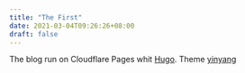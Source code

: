 ```yaml
---
title: "The First"
date: 2021-03-04T09:26:26+08:00
draft: false
---
```


The blog run on Cloudflare Pages whit [Hugo](https://gohugo.io/).
Theme [yinyang](https://themes.gohugo.io/hugo-theme-yinyang/)